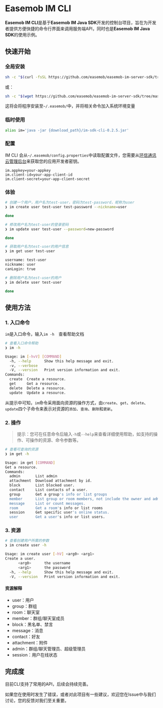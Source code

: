 # Easemob IM CLI

**Easemob IM CLI**是基于**Easemob IM Java SDK**开发的控制台项目，旨在为开发者提供方便快捷的命令行界面来调用服务端API，同时也是**Easemob IM Java SDK**的使用示例。

## 快速开始

### 全局安装

```bash
sh -c "$(curl -fsSL https://github.com/easemob/easemob-im-server-sdk/tree/master/im-sdk-cli/install.sh)"
```

或：

```bash
sh -c "$(wget https://github.com/easemob/easemob-im-server-sdk/tree/master/im-sdk-cli/install.sh -O -)"
```

这将会将程序安装至`~/.easemob/`中，并将相关命令加入系统环境变量

### 临时使用

```bash
alias im='java -jar {download_path}/im-sdk-cli-0.2.5.jar'
```

### 配置

IM CLI 会从`~/.easemob/config.properties`中读取配置文件，您需要从[环信通讯云管理后台](https://console.easemob.com/)来获取您的应用开发者密钥。

```properties
im.appkey=your-appkey
im.client-id=your-app-client-id
im.client-secret=your-app-client-secret
```

### 体验

```bash
# 创建一个用户，用户名为test-user，密码为test-password，昵称为user
❯ im create user test-user test-password --nickname=user

done
```

```bash
# 修改用户名为test-user的登录密码
❯ im update user test-user --password=new-password

done
```

```bash
# 获取用户名为test-user的用户信息
❯ im get user test-user                 

username: test-user
nickname: user 
canLogin: true
```

```bash
# 删除用户名为test-user的用户
❯ im delete user test-user

done
```

## 使用方法

### 1. 入口命令

`im`是入口命令，输入`im -h	`查看帮助文档

~~~bash
# 查看入口命令帮助
❯ im -h

Usage: im [-hvV] [COMMAND]
  -h, --help      Show this help message and exit.
  -v, --verbose
  -V, --version   Print version information and exit.
Commands:
  create  Create a resource.
  get     Get a resource.
  delete  Delete a resource.
  update  Update a resource.
~~~

从提示中可知，`im`命令采用面向资源的操作方式，由`create`、`get`、`delete`、`update`四个子命令来表示对资源的`添加`、`查询`、`删除`和`更新`。

### 2. 操作

> 提示：您可在任意命令后输入`-h`或`--help`来查看详细使用帮助，如支持的操作、可操作的资源、命令参数等。

```bash
# 查看可查询的资源
❯ im get -h

Usage: im get [COMMAND]
Get a resource.
Commands:
  admin       List admin
  attachment  Download attachment by id.
  block       List blocked user.
  contact     List contacts of a user.
  group       Get a group's info or list groups
  member      List group or room members, not include the owner and admins.
  message     List or count messages.
  room        Get a room's info or list rooms
  session     Get specific user's online status.
  user        Get a user's info or list users.
```

### 3. 资源

```bash
# 查看创建用户所需的参数
❯ im create user -h                              

Usage: im create user [-hV] <arg0> <arg1>
Create a user.
      <arg0>      the username
      <arg1>      the password
  -h, --help      Show this help message and exit.
  -V, --version   Print version information and exit.
```

#### 资源解释

- user：用户
- group：群组
- room：聊天室
- member：群组/聊天室成员
- block：黑名单、禁言
- message：消息
- contact：好友
- attachment：附件
- admin：群组/聊天管理员、超级管理员
- session：用户在线状态

## 完成度

目前CLI支持了常用的API，后续会持续完善。

如果您在使用时发生了错误，或者对此项目有一些建议，欢迎您在Issue中与我们讨论，您的反馈对我们至关重要。